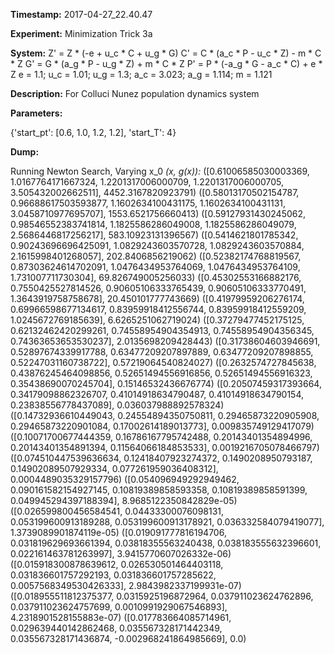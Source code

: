 **Timestamp:** 2017-04-27_22.40.47

**Experiment:** Minimization Trick 3a

**System:**
Z' = Z * (-e + u_c * C + u_g * G) 
C' = C * (a_c * P - u_c * Z) - m * C * Z 
G' = G * (a_g * P - u_g * Z) + m * C * Z 
P' = P * (-a_g * G - a_c * C) + e * Z 
e = 1.1; u_c = 1.01; u_g = 1.3; a_c = 3.023; a_g = 1.114; m = 1.121

**Description:** For Colluci Nunez population dynamics system

**Parameters:**

{'start_pt': [0.6, 1.0, 1.2, 1.2], 'start_T': 4}

**Dump:**

Running Newton Search, Varying x_0
*(x, g(x)):*
([0.61006585030003369, 1.0167764171667324, 1.2201317006000709, 1.2201317006000705, 3.505432002662511], 4452.3167820923791)
([0.58013170502154787, 0.96688617503593877, 1.1602634100431175, 1.1602634100431131, 3.0458710977695707], 1553.6521756660413)
([0.59127931430245062, 0.98546552383741814, 1.1825586286049008, 1.1825586286049079, 2.5686446817256217], 583.10923131396567)
([0.5414621801785342, 0.90243696696425091, 1.0829243603570728, 1.0829243603570884, 2.1615998401268057], 202.8406856219062)
([0.52382174768819567, 0.87303624614702091, 1.0476434953764069, 1.0476434953764109, 1.731007711730304], 69.826749005256033)
([0.45302553166882176, 0.7550425527814526, 0.90605106333765439, 0.90605106333770491, 1.3643919758758678], 20.450101777743669)
([0.41979959206276174, 0.69966598677134617, 0.83959918412556744, 0.83959918412559209, 1.0245672769185639], 6.6265251062719024)
([0.37279477452175125, 0.62132462420299261, 0.74558954904354913, 0.74558954904356345, 0.74363653653530237], 2.0135698209428443)
([0.31738604603946691, 0.52897674339917788, 0.63477209207897889, 0.63477209207898855, 0.52247031160738722], 0.57219064540824027)
([0.2632574727845638, 0.43876245464098856, 0.52651494556916856, 0.52651494556916323, 0.35438690070245704], 0.15146532436676774)
([0.20507459317393664, 0.34179098862326707, 0.41014918634790487, 0.41014918634790154, 0.23838556778437089], 0.036037988892578324)
([0.14732936610449043, 0.24554894350750811, 0.29465873220905908, 0.29465873220901084, 0.17002614189013773], 0.009835749129417079)
([0.10071700677444359, 0.16786167795742488, 0.20143401354894996, 0.20143401354891394, 0.11564066184853533], 0.0019216705078466797)
([0.074510447539636634, 0.12418407923274372, 0.1490208950793187, 0.14902089507929334, 0.077261959036408312], 0.0004489035329157796)
([0.054096949292949462, 0.090161582154927145, 0.10819389858593358, 0.10819389858591399, 0.049945294397188394], 8.9685122350842829e-05)
([0.026599800456584541, 0.04433300076098131, 0.053199600913189288, 0.053199600913178921, 0.036332584079419077], 1.3739089901874119e-05)
([0.019091777816194706, 0.031819629693661394, 0.03818355563240438, 0.038183555632396601, 0.022161463781263997], 3.9415770607026332e-06)
([0.015918300878639612, 0.026530501464403118, 0.031836601757292193, 0.031836601757285622, 0.0057568349530426333], 2.9843982337199931e-07)
([0.018955511812375377, 0.0315925196872964, 0.037911023624762896, 0.037911023624757699, 0.0010991929067546893], 4.2318901528155883e-07)
([0.017783664085714961, 0.029639440142862468, 0.035567328171442349, 0.035567328171436874, -0.002968241864985669], 0.0)
